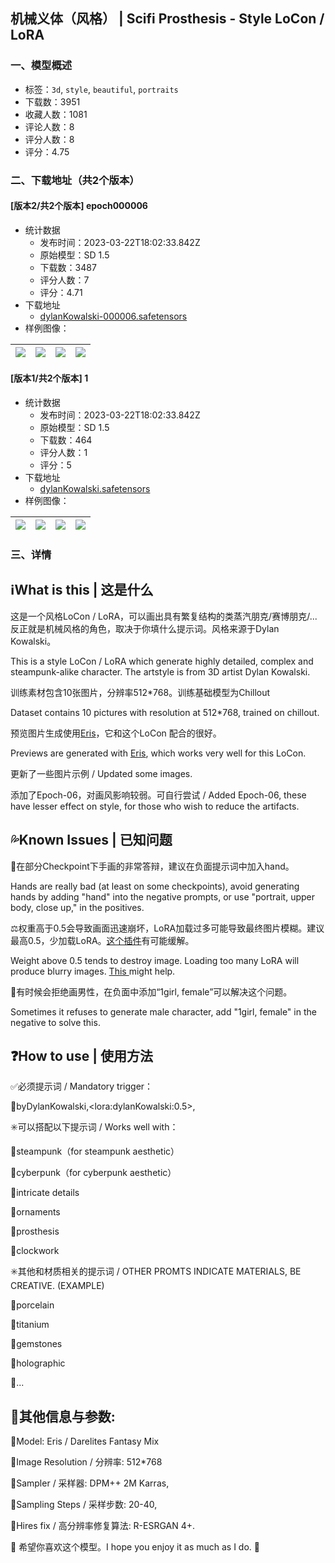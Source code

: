 ## 机械义体（风格） | Scifi Prosthesis - Style LoCon / LoRA
### 一、模型概述

- 标签：`3d`, `style`, `beautiful`, `portraits`
- 下载数：3951
- 收藏人数：1081
- 评论人数：8
- 评分人数：8
- 评分：4.75

### 二、下载地址（共2个版本）

#### [版本2/共2个版本] epoch000006

- 统计数据
  - 发布时间：2023-03-22T18:02:33.842Z
  - 原始模型：SD 1.5
  - 下载数：3487
  - 评分人数：7
  - 评分：4.71
- 下载地址
  - [dylanKowalski-000006.safetensors](https://civitai.com/api/download/models/26674)
- 样例图像：

| <img src="https://image.civitai.com/xG1nkqKTMzGDvpLrqFT7WA/3e50fddc-c14a-4c28-80c1-f5c2e9a0ca00/width=450/293964.jpeg" /> | <img src="https://image.civitai.com/xG1nkqKTMzGDvpLrqFT7WA/c1a9939d-cdc7-4a45-fe5c-f47b9747e900/width=450/293963.jpeg" /> | <img src="https://image.civitai.com/xG1nkqKTMzGDvpLrqFT7WA/381a3c57-55ee-428a-79fb-a2b3e14cdb00/width=450/293962.jpeg" /> | <img src="https://image.civitai.com/xG1nkqKTMzGDvpLrqFT7WA/673a18da-46fa-4943-c119-ef1e715e1600/width=450/293961.jpeg" /> |
| ---- | ---- | ---- | ---- |

#### [版本1/共2个版本] 1

- 统计数据
  - 发布时间：2023-03-22T18:02:33.842Z
  - 原始模型：SD 1.5
  - 下载数：464
  - 评分人数：1
  - 评分：5
- 下载地址
  - [dylanKowalski.safetensors](https://civitai.com/api/download/models/25122)
- 样例图像：

| <img src="https://image.civitai.com/xG1nkqKTMzGDvpLrqFT7WA/658d40a1-4436-402b-742e-8f1e45328b00/width=450/293966.jpeg" /> | <img src="https://image.civitai.com/xG1nkqKTMzGDvpLrqFT7WA/82b34e23-0207-4343-80e1-4f8bf8056200/width=450/293965.jpeg" /> | <img src="https://image.civitai.com/xG1nkqKTMzGDvpLrqFT7WA/ccc1010c-e748-4a60-d55c-a4cd2cc76100/width=450/274933.jpeg" /> | <img src="https://image.civitai.com/xG1nkqKTMzGDvpLrqFT7WA/bf5fe5e8-a1f5-432a-8759-5b2a96163600/width=450/274932.jpeg" /> |
| ---- | ---- | ---- | ---- |


### 三、详情
<h2>ℹ️What is this | 这是什么</h2><p>这是一个风格LoCon / LoRA，可以画出具有繁复结构的类蒸汽朋克/赛博朋克/... 反正就是机械风格的角色，取决于你填什么提示词。风格来源于Dylan Kowalski。</p><p>This is a style LoCon / LoRA which generate highly detailed, complex and steampunk-alike character. The artstyle is from 3D artist Dylan Kowalski.</p><p>训练素材包含10张图片，分辨率512*768。训练基础模型为Chillout</p><p>Dataset contains 10 pictures with resolution at 512*768, trained on chillout.</p><p>预览图片生成使用<a target="_blank" rel="ugc" href="https://civitai.com/models/21952/eris">Eris</a>，它和这个LoCon 配合的很好。</p><p>Previews are generated with <a target="_blank" rel="ugc" href="https://civitai.com/models/21952/eris">Eris</a>, which works very well for this LoCon.</p><p></p><p>更新了一些图片示例 / Updated some images.</p><p>添加了Epoch-06，对画风影响较弱。可自行尝试 / Added Epoch-06, these have lesser effect on style, for those who wish to reduce the artifacts.</p><p></p><h2>💦Known Issues | 已知问题</h2><p>🫱在部分Checkpoint下手画的非常答辩，建议在负面提示词中加入hand。</p><p>Hands are really bad (at least on some checkpoints), avoid generating hands by adding "hand" into the negative prompts, or use "portrait, upper body, close up," in the positives.</p><p>⚖️权重高于0.5会导致画面迅速崩坏，LoRA加载过多可能导致最终图片模糊。建议最高0.5，少加载LoRA。<a target="_blank" rel="ugc" href="https://github.com/klimaleksus/stable-diffusion-webui-anti-burn.git">这个插件</a>有可能缓解。</p><p>Weight above 0.5 tends to destroy image. Loading too many LoRA will produce blurry images. <a target="_blank" rel="ugc" href="https://github.com/klimaleksus/stable-diffusion-webui-anti-burn.git">This </a>might help.</p><p>👦有时候会拒绝画男性，在负面中添加“1girl, female”可以解决这个问题。</p><p>Sometimes it refuses to generate male character, add "1girl, female" in the negative to solve this.</p><p></p><h2>❓How to use | 使用方法</h2><p>✅必须提示词 / Mandatory trigger：</p><p>🔸byDylanKowalski,&lt;lora:dylanKowalski:0.5&gt;,</p><p></p><p>✳️可以搭配以下提示词 / Works well with：</p><p>🔸steampunk（for steampunk aesthetic）</p><p>🔸cyberpunk（for cyberpunk aesthetic）</p><p>🔸intricate details</p><p>🔸ornaments</p><p>🔸prosthesis</p><p>🔸clockwork</p><p>✳️其他和材质相关的提示词 / OTHER PROMTS INDICATE MATERIALS, BE CREATIVE. (EXAMPLE)</p><p>🔸porcelain</p><p>🔸titanium</p><p>🔸gemstones</p><p>🔸holographic</p><p>🔸...</p><p></p><p></p><h2>📝其他信息与参数:</h2><p>🔸Model: Eris / Darelites Fantasy Mix</p><p>🔸Image Resolution / 分辨率: 512*768</p><p>🔸Sampler / 采样器: DPM++ 2M Karras,</p><p>🔸Sampling Steps / 采样步数: 20-40,</p><p>🔸Hires fix / 高分辨率修复算法: R-ESRGAN 4+.</p><p></p><p>🧡 希望你喜欢这个模型。I hope you enjoy it as much as I do. 🧡</p>